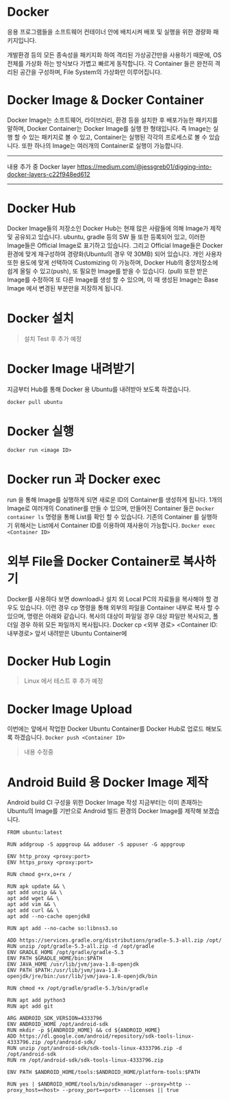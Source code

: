 # Docker

응용 프로그램들을 소프트웨어 컨테이너 안에 배치시켜 배포 및 실행을 위한 경량화 패키지입니다.

개발환경 등의 모든 종속성을 패키지화 하여 격리된 가상공간만을 사용하기 때문에, OS 전체를 가상화 하는 방식보다 가볍고 빠르게 동작합니다.
각 Container 들은 완전히 격리된 공간을 구성하며, File System의 가상화만 이루어집니다.

# Docker Image & Docker Container
Docker Image는 소프트웨어, 라이브러리, 환경 등을 설치한 후 배포가능한 패키지를 말하며, 
Docker Container는 Docker Image를 실행 한 형태입니다. 즉 Image는 실행 할 수 있는 패키지로 볼 수 있고, Container는 실행된 각각의 프로세스로 볼 수 있습니다. 또한 하나의 Image는 여러개의 Container로 실행이 가능합니다.



-----------------------
내용 추가 중 Docker layer
https://medium.com/@jessgreb01/digging-into-docker-layers-c22f948ed612

-------------------------


# Docker Hub
Docker Image들의 저장소인 Docker Hub는 현재 많은 사람들에 의해 Image가 제작 및 공유되고 있습니다. ubuntu, gradle 등의 SW 들 또한 등록되어 있고, 이러한 Image들은 Official Image로 표기하고 있습니다. 그리고 Official Image들은 Docker 환경에 맞게 재구성하여 경량화(Ubuntu의 경우 약 30MB) 되어 있습니다. 
개인 사용자 또한  용도에 맞게 선택하여 Customizing 이 가능하며, Docker Hub의 중앙저장소에 쉽게 올릴 수 있고(push), 또 필요한 Image를 받을 수 있습니다. (pull) 또한 받은 Image를 수정하여 또 다른 Image를 생성 할 수 있으며, 이 때 생성된 Image는 Base Image 에서 변경된 부분만을 저장하게 됩니다.


# Docker 설치
>
>설치 Test 후 추가 예정
>


# Docker Image 내려받기
지금부터 Hub를 통해 Docker 용 Ubuntu를 내려받아 보도록 하겠습니다. 
```
docker pull ubuntu
```

# Docker 실행
```
docker run <image ID>
```

# Docker run 과 Docker exec
run 을 통해 Image를 실행하게 되면 새로운 ID의 Container를 생성하게 됩니다. 1개의 Image로 여러개의 Conatiner를 만들 수 있으며,
만들어진 Container 들은 `Docker container ls` 명령을 통해 List를 확인 할 수 있습니다.
기존의 Container 를 실행하기 위해서는 List에서 Container ID를 이용하여 재사용이 가능합니다.
`Docker exec <Container ID>` 

# 외부 File을 Docker Container로 복사하기
Docker를 사용하다 보면 download나 설치 외 Local PC의 자료들을 복사해야 할 경우도 있습니다. 이런 경우 cp 명령을 통해 외부의 파일을 Container 내부로 복사 할 수 있으며, 명령은 아래와 같습니다. 복사의 대상이 파일일 경우 대상 파일만 복사되고, 폴더일 경우 하위 모든 파일까지 복사됩니다.
Docker cp <외부 경로> <Container ID:내부경로>
앞서 내려받은 Ubuntu Container에 


# Docker Hub Login 
>
> Linux 에서 테스트 후 추가 예정
>

# Docker Image Upload 
이번에는 앞에서 작업한 Docker Ubuntu Container를 Docker Hub로 업로드 해보도록 하겠습니다.
```Docker push <Container ID>```
>
> 내용 수정중
>


# Android Build 용 Docker Image 제작
Android build CI 구성을 위한 Docker Image 작성
지금부터는 이미 존재하는 Ubuntu의 Image를 기반으로 Android 빌드 환경의 Docker Image를 제작해 보겠습니다.


```
FROM ubuntu:latest

RUN addgroup -S appgroup && adduser -S appuser -G appgroup

ENV http_proxy <proxy:port>
ENV https_proxy <proxy:port>

RUN chmod g+rx,o+rx /

RUN apk update && \
apt add unzip && \
apt add wget && \
apt add vim && \
apt add curl && \
apt add --no-cache openjdk8

RUN apt add --no-cache so:libnss3.so

ADD https://services.gradle.org/distributions/gradle-5.3-all.zip /opt/
RUN unzip /opt/gradle-5.3-all.zip -d /opt/gradle
ENV GRADLE_HOME /opt/gradle/gradle-5.3
ENV PATH $GRADLE_HOME/bin:$PATH
ENV JAVA_HOME /usr/lib/jvm/java-1.8-openjdk
ENV PATH $PATH:/usr/lib/jvm/java-1.8-openjdk/jre/bin:/usr/lib/jvm/java-1.8-openjdk/bin

RUN chmod +x /opt/gradle/gradle-5.3/bin/gradle

RUN apt add python3
RUN apt add git

ARG ANDROID_SDK_VERSION=4333796
ENV ANDROID_HOME /opt/android-sdk
RUN mkdir -p ${ANDROID_HOME} && cd ${ANDROID_HOME}
ADD https://dl.google.com/android/repository/sdk-tools-linux-4333796.zip /opt/android-sdk/
RUN unzip /opt/android-sdk/sdk-tools-linux-4333796.zip -d /opt/android-sdk
RUN rm /opt/android-sdk/sdk-tools-linux-4333796.zip

ENV PATH $ANDROID_HOME/tools:$ANDROID_HOME/platform-tools:$PATH

RUN yes | $ANDROID_HOME/tools/bin/sdkmanager --proxy=http --proxy_host=<host> --proxy_port=<port> --licenses || true
```
